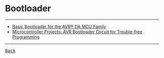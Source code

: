 # Bootloader

---

- [Basic Bootloader for the AVR® DA MCU Family](https://ww1.microchip.com/downloads/aemDocuments/documents/MCU08/ApplicationNotes/ApplicationNotes/Basic-Bootloader-for-AVR-MCU-DA-Family-DS00003341C.pdf)
- [Microcontroller Projects: AVR Bootloader Circuit for Trouble-free Programming](https://www.electronicsforu.com/electronics-projects/hardware-diy/microcontroller-avr-bootloader-circuit-trouble-free-programming)

---

[<kbd> Back </kbd>](./../readme.md)
